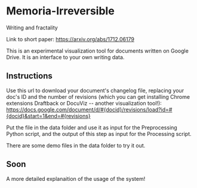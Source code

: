 # Memoria-Irreversible
Writing and fractality

Link to short paper:
https://arxiv.org/abs/1712.06179

This is an experimental visualization tool for documents written on Google Drive. It is an interface to your own writing data.

## Instructions
Use this url to download your document's changelog file, replacing your doc's ID and the number of revisions (which you can get installing Chrome extensions Draftback or DocuViz -- another visualization tool!):
https://docs.google.com/document/d/#{docid}/revisions/load?id=#{docid}&start=1&end=#{revisions}

Put the file in the data folder and use it as input for the Preprocessing Python script, and the output of this step as input for the Processing script.

There are some demo files in the data folder to try it out.

## Soon
A more detailed explanaition of the usage of the system!
